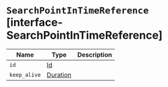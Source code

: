 # `SearchPointInTimeReference` [interface-SearchPointInTimeReference]

| Name | Type | Description |
| - | - | - |
| `id` | [Id](./Id.md) | &nbsp; |
| `keep_alive` | [Duration](./Duration.md) | &nbsp; |
